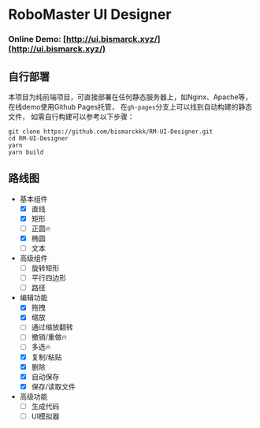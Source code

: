# RoboMaster UI Designer

### Online Demo: [http://ui.bismarck.xyz/](http://ui.bismarck.xyz/)

## 自行部署
本项目为纯前端项目，可直接部署在任何静态服务器上，如Nginx、Apache等，在线demo使用Github Pages托管，
在`gh-pages`分支上可以找到自动构建的静态文件，
如需自行构建可以参考以下步骤：
```shell
git clone https://github.com/bismarckkk/RM-UI-Designer.git
cd RM-UI-Designer
yarn
yarn build
```

## 路线图
- 基本组件
    - [x] 直线
    - [x] 矩形
    - [ ] 正圆🔥
    - [x] 椭圆
    - [ ] 文本
- 高级组件
    - [ ] 旋转矩形
    - [ ] 平行四边形
    - [ ] 路径
- 编辑功能
  - [x] 拖拽
  - [x] 缩放
  - [ ] 通过缩放翻转
  - [ ] 撤销/重做🔥
  - [ ] 多选🔥
  - [x] 复制/粘贴
  - [x] 删除
  - [x] 自动保存
  - [x] 保存/读取文件
- 高级功能
  - [ ] 生成代码
  - [ ] UI模拟器
